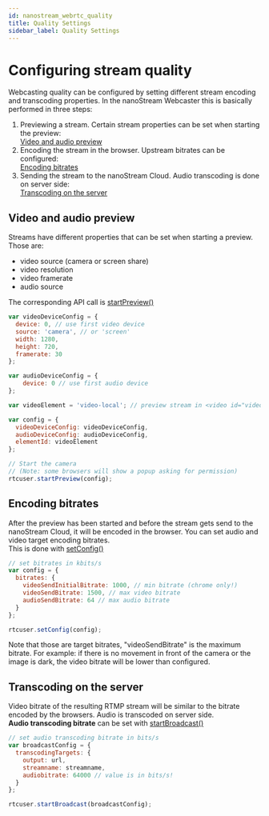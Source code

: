 ```yaml
---
id: nanostream_webrtc_quality
title: Quality Settings
sidebar_label: Quality Settings
---
```


# Configuring stream quality

Webcasting quality can be configured by setting different stream encoding and transcoding properties.
In the nanoStream Webcaster this is basically performed in three steps:

1) Previewing a stream. Certain stream properties can be set when starting the preview: <br>
[Video and audio preview](./nanostream_webrtc_quality#video-and-audio-preview) 
2) Encoding the stream in the browser. Upstream bitrates can be configured: <br>
[Encoding bitrates](./nanostream_webrtc_quality#encoding-bitrates)
3) Sending the stream to the nanoStream Cloud. Audio transcoding is done on server side: <br>
[Transcoding on the server](./nanostream_webrtc_quality#transcoding-on-the-server)

 
 ## Video and audio preview 

Streams have different properties that can be set when starting a preview.<br>
Those are:

- video source (camera or screen share)
- video resolution
- video framerate
- audio source

The corresponding API call is [startPreview()](./nanostream_webrtc_api#startpreviewconfig)

```js
var videoDeviceConfig = {
  device: 0, // use first video device
  source: 'camera', // or 'screen'
  width: 1280,
  height: 720,
  framerate: 30
};

var audioDeviceConfig = {
    device: 0 // use first audio device
};

var videoElement = 'video-local'; // preview stream in <video id="video-local"> tag

var config = {
  videoDeviceConfig: videoDeviceConfig,
  audioDeviceConfig: audioDeviceConfig,
  elementId: videoElement
};

// Start the camera
// (Note: some browsers will show a popup asking for permission)
rtcuser.startPreview(config);

```

## Encoding bitrates

After the preview has been started and before the stream gets send to the nanoStream Cloud, it will be encoded in the browser.
You can set audio and video target encoding bitrates. <br>
This is done with [setConfig()](./nanostream_webrtc_api#setconfigconfig)

```js
// set bitrates in kbits/s
var config = {
  bitrates: {
    videoSendInitialBitrate: 1000, // min bitrate (chrome only!)
    videoSendBitrate: 1500, // max video bitrate
    audioSendBitrate: 64 // max audio bitrate
  }
};

rtcuser.setConfig(config);
```

Note that those are target bitrates, "videoSendBitrate" is the maximum bitrate. For example: if there is no movement in front of the camera or the image is dark, the video bitrate will be lower than configured.

## Transcoding on the server

Video bitrate of the resulting RTMP stream will be similar to the bitrate encoded by the browsers. Audio is transcoded on server side.<br>
<b>Audio transcoding bitrate</b> can be set with [startBroadcast()](./nanostream_webrtc_api#startbroadcastconfig) 

```js
// set audio transcoding bitrate in bits/s
var broadcastConfig = {
  transcodingTargets: {
    output: url,
    streamname: streamname,
    audiobitrate: 64000 // value is in bits/s!
  }
};

rtcuser.startBroadcast(broadcastConfig);
```